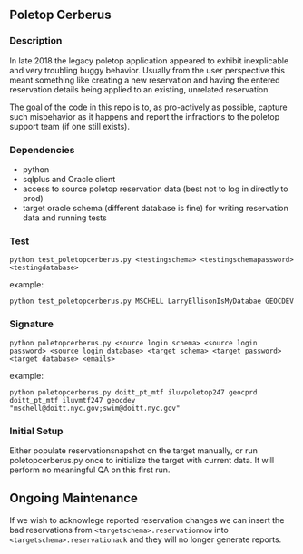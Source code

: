## Poletop Cerberus

### Description

In late 2018 the legacy poletop application appeared to exhibit inexplicable and
very troubling buggy behavior.  Usually from the user perspective this meant 
something like creating a new reservation and having the entered reservation 
details being applied to an existing, unrelated reservation.

The goal of the code in this repo is to, as pro-actively as possible, capture
such misbehavior as it happens and report the infractions to the poletop 
support team (if one still exists). 


### Dependencies

* python
* sqlplus and Oracle client
* access to source poletop reservation data (best not to log in directly to prod) 
* target oracle schema (different database is fine) for writing reservation data and running tests


### Test

`python test_poletopcerberus.py <testingschema> <testingschemapassword> <testingdatabase>`

example: 

`python test_poletopcerberus.py MSCHELL LarryEllisonIsMyDatabae GEOCDEV`


### Signature

`python poletopcerberus.py <source login schema> <source login password> <source login database> <target schema> <target password> <target database> <emails>`

example:

`python poletopcerberus.py doitt_pt_mtf iluvpoletop247 geocprd doitt_pt_mtf iluvmtf247 geocdev "mschell@doitt.nyc.gov;swim@doitt.nyc.gov"`


### Initial Setup

Either populate reservationsnapshot on the target manually, or run 
poletopcerberus.py once to initialize the target with current data.  It will 
perform no meaningful QA on this first run.


## Ongoing Maintenance

If we wish to acknowlege reported reservation changes we can insert the bad
reservations from `<targetschema>.reservationnow` into 
`<targetschema>.reservationack` and they will no longer generate reports.



